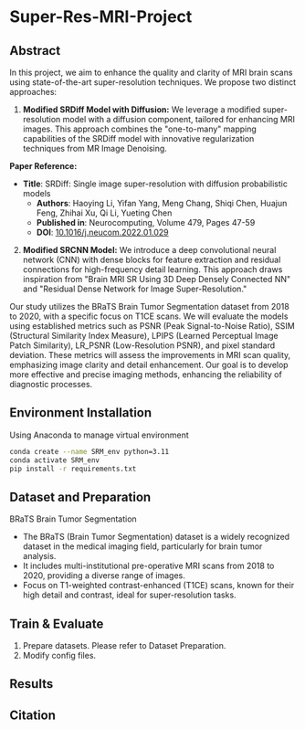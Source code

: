 # Super-Res-MRI-Project
## Abstract

In this project, we aim to enhance the quality and clarity of MRI brain scans using state-of-the-art super-resolution techniques. We propose two distinct approaches:

1. **Modified SRDiff Model with Diffusion:** We leverage a modified super-resolution model with a diffusion component, tailored for enhancing MRI images. This approach combines the "one-to-many" mapping capabilities of the SRDiff model with innovative regularization techniques from MR Image Denoising.

**Paper Reference:**  
- **Title**: SRDiff: Single image super-resolution with diffusion probabilistic models
  - **Authors**: Haoying Li, Yifan Yang, Meng Chang, Shiqi Chen, Huajun Feng, Zhihai Xu, Qi Li, Yueting Chen
  - **Published in**: Neurocomputing, Volume 479, Pages 47-59
  - **DOI**: [10.1016/j.neucom.2022.01.029](https://doi.org/10.1016/j.neucom.2022.01.029)

2. **Modified SRCNN Model:** We introduce a deep convolutional neural network (CNN) with dense blocks for feature extraction and residual connections for high-frequency detail learning. This approach draws inspiration from "Brain MRI SR Using 3D Deep Densely Connected NN" and "Residual Dense Network for Image Super-Resolution."

Our study utilizes the BRaTS Brain Tumor Segmentation dataset from 2018 to 2020, with a specific focus on T1CE scans. We will evaluate the models using established metrics such as PSNR (Peak Signal-to-Noise Ratio), SSIM (Structural Similarity Index Measure), LPIPS (Learned Perceptual Image Patch Similarity), LR_PSNR (Low-Resolution PSNR), and pixel standard deviation. These metrics will assess the improvements in MRI scan quality, emphasizing image clarity and detail enhancement. Our goal is to develop more effective and precise imaging methods, enhancing the reliability of diagnostic processes.

## Environment Installation
Using Anaconda to manage virtual environment
```bash
conda create --name SRM_env python=3.11
conda activate SRM_env
pip install -r requirements.txt
```
## Dataset and Preparation
BRaTS Brain Tumor Segmentation

- The BRaTS (Brain Tumor Segmentation) dataset is a widely recognized dataset in the medical imaging field, particularly for brain tumor analysis.
- It includes multi-institutional pre-operative MRI scans from 2018 to 2020, providing a diverse range of images.
- Focus on T1-weighted contrast-enhanced (T1CE) scans, known for their high detail and contrast, ideal for super-resolution tasks.

## Train & Evaluate
1. Prepare datasets. Please refer to Dataset Preparation.
2. Modify config files.

## Results

## Citation

